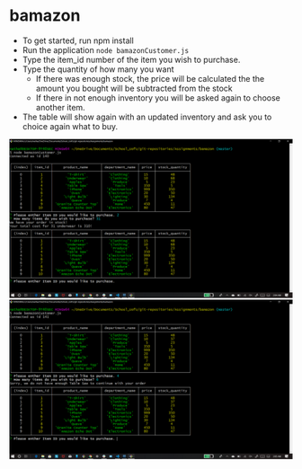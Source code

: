 # bamazon

* To get started, run npm install
* Run the application `node bamazonCustomer.js`
* Type the item\_id number of the item you wish to purchase.
* Type the quantity of how many you want
    * If there was enough stock, the price will be calculated the the amount you bought will be subtracted from the stock
    * If there in not enough inventory you will be asked again to choose another item.
* The table will show again with an updated inventory and ask you to choice again what to buy.

![screenshot](/images/screenshot.png)
![screenshot](/images/screenshot2.png)